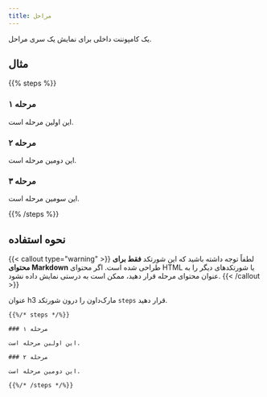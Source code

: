 ```yaml
---
title: مراحل
---
```


یک کامپوننت داخلی برای نمایش یک سری مراحل.

## مثال

{{% steps %}}

### مرحله ۱

این اولین مرحله است.

### مرحله ۲

این دومین مرحله است.

### مرحله ۳

این سومین مرحله است.

{{% /steps %}}


## نحوه استفاده

{{< callout type="warning" >}}
  لطفاً توجه داشته باشید که این شورتکد **فقط برای محتوای Markdown** طراحی شده است.
  اگر محتوای HTML یا شورتکدهای دیگر را به عنوان محتوای مرحله قرار دهید، ممکن است به درستی نمایش داده نشود.
{{< /callout >}}

عنوان h3 مارک‌داون را درون شورتکد `steps` قرار دهید.

```
{{%/* steps */%}}

### مرحله ۱

این اولین مرحله است.

### مرحله ۲

این دومین مرحله است.

{{%/* /steps */%}}
```